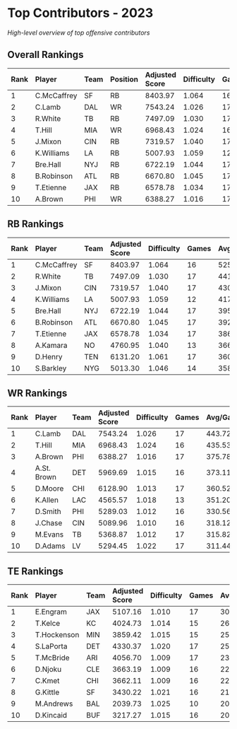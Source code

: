 # Top Contributors - 2023

*High-level overview of top offensive contributors*

## Overall Rankings

| Rank | Player      | Team | Position | Adjusted Score | Difficulty | Games | Avg/Game | Typical | Consistency | Trend      |
| :----| :-----------| :----| :--------| :--------------| :----------| :-----| :--------| :-------| :-----------| :----------|
| 1    | C.McCaffrey | SF   | RB       | 8403.97        | 1.064      | 16    | 525.25   | 529.88  | 7/4/5       | Stable     |
| 2    | C.Lamb      | DAL  | WR       | 7543.24        | 1.026      | 17    | 443.72   | 400.72  | 9/0/8       | Increasing |
| 3    | R.White     | TB   | RB       | 7497.09        | 1.030      | 17    | 441.01   | 434.44  | 10/2/5      | Stable     |
| 4    | T.Hill      | MIA  | WR       | 6968.43        | 1.024      | 16    | 435.53   | 441.24  | 5/3/8       | Stable     |
| 5    | J.Mixon     | CIN  | RB       | 7319.57        | 1.040      | 17    | 430.56   | 418.12  | 9/2/6       | Stable     |
| 6    | K.Williams  | LA   | RB       | 5007.93        | 1.059      | 12    | 417.33   | 415.83  | 3/0/9       | Increasing |
| 7    | Bre.Hall    | NYJ  | RB       | 6722.19        | 1.044      | 17    | 395.42   | 335.67  | 9/1/7       | Increasing |
| 8    | B.Robinson  | ATL  | RB       | 6670.80        | 1.045      | 17    | 392.40   | 386.36  | 9/1/7       | Increasing |
| 9    | T.Etienne   | JAX  | RB       | 6578.78        | 1.034      | 17    | 386.99   | 374.36  | 9/2/6       | Decreasing |
| 10   | A.Brown     | PHI  | WR       | 6388.27        | 1.016      | 17    | 375.78   | 385.59  | 10/1/6      | Decreasing |

## RB Rankings

| Rank | Player      | Team | Adjusted Score | Difficulty | Games | Avg/Game | Typical | Consistency | Trend      |
| :----| :-----------| :----| :--------------| :----------| :-----| :--------| :-------| :-----------| :----------|
| 1    | C.McCaffrey | SF   | 8403.97        | 1.064      | 16    | 525.25   | 529.88  | 7/4/5       | Stable     |
| 2    | R.White     | TB   | 7497.09        | 1.030      | 17    | 441.01   | 434.44  | 10/2/5      | Stable     |
| 3    | J.Mixon     | CIN  | 7319.57        | 1.040      | 17    | 430.56   | 418.12  | 9/2/6       | Stable     |
| 4    | K.Williams  | LA   | 5007.93        | 1.059      | 12    | 417.33   | 415.83  | 3/0/9       | Increasing |
| 5    | Bre.Hall    | NYJ  | 6722.19        | 1.044      | 17    | 395.42   | 335.67  | 9/1/7       | Increasing |
| 6    | B.Robinson  | ATL  | 6670.80        | 1.045      | 17    | 392.40   | 386.36  | 9/1/7       | Increasing |
| 7    | T.Etienne   | JAX  | 6578.78        | 1.034      | 17    | 386.99   | 374.36  | 9/2/6       | Decreasing |
| 8    | A.Kamara    | NO   | 4760.95        | 1.040      | 13    | 366.23   | 385.22  | 6/2/5       | Decreasing |
| 9    | D.Henry     | TEN  | 6131.20        | 1.061      | 17    | 360.66   | 388.61  | 9/1/7       | Stable     |
| 10   | S.Barkley   | NYG  | 5013.30        | 1.046      | 14    | 358.09   | 413.68  | 6/2/6       | Stable     |

## WR Rankings

| Rank | Player      | Team | Adjusted Score | Difficulty | Games | Avg/Game | Typical | Consistency | Trend      |
| :----| :-----------| :----| :--------------| :----------| :-----| :--------| :-------| :-----------| :----------|
| 1    | C.Lamb      | DAL  | 7543.24        | 1.026      | 17    | 443.72   | 400.72  | 9/0/8       | Increasing |
| 2    | T.Hill      | MIA  | 6968.43        | 1.024      | 16    | 435.53   | 441.24  | 5/3/8       | Stable     |
| 3    | A.Brown     | PHI  | 6388.27        | 1.016      | 17    | 375.78   | 385.59  | 10/1/6      | Decreasing |
| 4    | A.St. Brown | DET  | 5969.69        | 1.015      | 16    | 373.11   | 377.77  | 6/3/7       | Stable     |
| 5    | D.Moore     | CHI  | 6128.90        | 1.013      | 17    | 360.52   | 319.12  | 9/2/6       | Increasing |
| 6    | K.Allen     | LAC  | 4565.57        | 1.018      | 13    | 351.20   | 289.51  | 5/1/7       | Stable     |
| 7    | D.Smith     | PHI  | 5289.03        | 1.012      | 16    | 330.56   | 345.75  | 8/2/6       | Increasing |
| 8    | J.Chase     | CIN  | 5089.96        | 1.010      | 16    | 318.12   | 209.92  | 8/1/7       | Decreasing |
| 9    | M.Evans     | TB   | 5368.87        | 1.012      | 17    | 315.82   | 273.35  | 9/1/7       | Increasing |
| 10   | D.Adams     | LV   | 5294.45        | 1.022      | 17    | 311.44   | 283.98  | 10/2/5      | Increasing |

## TE Rankings

| Rank | Player      | Team | Adjusted Score | Difficulty | Games | Avg/Game | Typical | Consistency | Trend      |
| :----| :-----------| :----| :--------------| :----------| :-----| :--------| :-------| :-----------| :----------|
| 1    | E.Engram    | JAX  | 5107.16        | 1.010      | 17    | 300.42   | 263.42  | 9/2/6       | Stable     |
| 2    | T.Kelce     | KC   | 4024.73        | 1.014      | 15    | 268.32   | 274.32  | 6/3/6       | Decreasing |
| 3    | T.Hockenson | MIN  | 3859.42        | 1.015      | 15    | 257.29   | 216.90  | 5/2/8       | Stable     |
| 4    | S.LaPorta   | DET  | 4330.37        | 1.020      | 17    | 254.73   | 182.94  | 7/2/8       | Increasing |
| 5    | T.McBride   | ARI  | 4056.70        | 1.009      | 17    | 238.63   | 187.78  | 9/0/8       | Increasing |
| 6    | D.Njoku     | CLE  | 3663.19        | 1.009      | 16    | 228.95   | 217.00  | 7/2/7       | Increasing |
| 7    | C.Kmet      | CHI  | 3662.11        | 1.009      | 16    | 228.88   | 233.93  | 8/3/5       | Increasing |
| 8    | G.Kittle    | SF   | 3430.22        | 1.021      | 16    | 214.39   | 199.74  | 8/0/8       | Stable     |
| 9    | M.Andrews   | BAL  | 2039.73        | 1.025      | 10    | 203.97   | 192.60  | 3/0/7       | Stable     |
| 10   | D.Kincaid   | BUF  | 3217.27        | 1.015      | 16    | 201.08   | 206.23  | 8/1/7       | Increasing |

